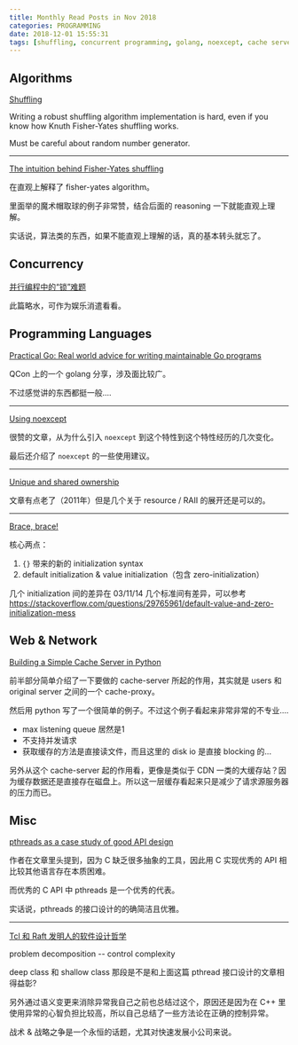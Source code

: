 ```yaml
---
title: Monthly Read Posts in Nov 2018
categories: PROGRAMMING
date: 2018-12-01 15:55:31
tags: [shuffling, concurrent programming, golang, noexcept, cache server, api design, pthread, philosophy]
---
```

## Algorithms

[Shuffling](https://blog.codinghorror.com/shuffling/)

Writing a robust shuffling algorithm implementation is hard, even if you know how Knuth Fisher-Yates shuffling works.

Must be careful about random number generator.

---

[The intuition behind Fisher-Yates shuffling](https://eli.thegreenplace.net/2010/05/28/the-intuition-behind-fisher-yates-shuffling)

在直观上解释了 fisher-yates algorithm。

里面举的魔术帽取球的例子非常赞，结合后面的 reasoning 一下就能直观上理解。

实话说，算法类的东西，如果不能直观上理解的话，真的基本转头就忘了。

## Concurrency

[并行编程中的“锁”难题](http://www.parallellabs.com/2011/10/02/lock-in-parallel-programming/)

此篇略水，可作为娱乐消遣看看。

## Programming Languages

[Practical Go: Real world advice for writing maintainable Go programs](https://dave.cheney.net/practical-go/presentations/qcon-china.html)

QCon 上的一个 golang 分享，涉及面比较广。

不过感觉讲的东西都挺一般....

---

[Using noexcept](https://akrzemi1.wordpress.com/2011/06/10/using-noexcept/)

很赞的文章，从为什么引入 `noexcept` 到这个特性到这个特性经历的几次变化。

最后还介绍了 `noexcept` 的一些使用建议。

---

[Unique and shared ownership](https://akrzemi1.wordpress.com/2011/06/27/unique-ownership-shared-ownership/)

文章有点老了（2011年）但是几个关于 resource / RAII 的展开还是可以的。

---

[Brace, brace!](https://akrzemi1.wordpress.com/2011/06/29/brace-brace/)

核心两点：
1. `{}` 带来的新的 initialization syntax
2. default initialization & value initialization（包含 zero-initialization）

几个 initialization 间的差异在 03/11/14 几个标准间有差异，可以参考 https://stackoverflow.com/questions/29765961/default-value-and-zero-initialization-mess

## Web & Network

[Building a Simple Cache Server in Python](https://alexanderellis.github.io/blog/posts/simple-cache-server-in-python/)

前半部分简单介绍了一下要做的 cache-server 所起的作用，其实就是 users 和 original server 之间的一个 cache-proxy。

然后用 python 写了一个很简单的例子。不过这个例子看起来非常非常的不专业....

- max listening queue 居然是1
- 不支持并发请求
- 获取缓存的方法是直接读文件，而且这里的 disk io 是直接 blocking 的...

另外从这个 cache-server 起的作用看，更像是类似于 CDN 一类的大缓存站？因为缓存数据还是直接存在磁盘上。所以这一层缓存看起来只是减少了请求源服务器的压力而已。

## Misc

[pthreads as a case study of good API design](https://eli.thegreenplace.net/2010/04/05/pthreads-as-a-case-study-of-good-api-design)

作者在文章里头提到，因为 C 缺乏很多抽象的工具，因此用 C 实现优秀的 API 相比较其他语言存在本质困难。

而优秀的 C API 中 pthreads 是一个优秀的代表。

实话说，pthreads 的接口设计的的确简洁且优雅。

---

[Tcl 和 Raft 发明人的软件设计哲学](https://mp.weixin.qq.com/s/l_xnOd2gmTSbj3WqZAL7aQ)

problem decomposition -- control complexity

deep class 和 shallow class 那段是不是和上面这篇 pthread 接口设计的文章相得益彰?

另外通过语义变更来消除异常我自己之前也总结过这个，原因还是因为在 C++ 里使用异常的心智负担比较高，所以自己总结了一些方法论在正确的控制异常。

战术 & 战略之争是一个永恒的话题，尤其对快速发展小公司来说。
